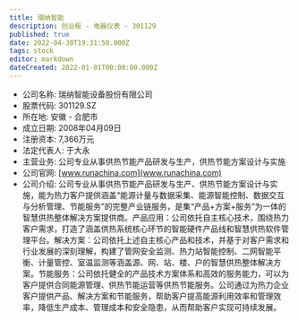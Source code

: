 ```yaml
---
title: 瑞纳智能
description: 创业板 - 电器仪表 - 301129
published: true
date: 2022-04-30T19:31:50.000Z
tags: stock
editor: markdown
dateCreated: 2022-01-01T00:00:00.000Z
---
```


- 公司名称: 瑞纳智能设备股份有限公司
- 股票代码: 301129.SZ
- 所在地: 安徽 - 合肥市
- 成立日期: 2008年04月09日
- 注册资本: 7,366万元
- 法定代表人: 于大永
- 主营业务: 公司专业从事供热节能产品研发与生产，供热节能方案设计与实施
- 公司官网: [www.runachina.com](www.runachina.com)
- 公司介绍: 公司专业从事供热节能产品研发与生产、供热节能方案设计与实施，能为热力客户提供涵盖“能源计量与数据采集、能源智能控制、数据交互与分析管理、节能服务”的完整产业链服务，是集“产品+方案+服务”为一体的智慧供热整体解决方案提供商。产品应用：公司依托自主核心技术，围绕热力客户需求，打造了涵盖供热系统核心环节的智能硬件产品线和智慧供热软件管理平台。解决方案：公司依托上述自主核心产品和技术，并基于对客户需求和行业发展的深刻理解，构建了管网安全监测、热力站智能控制、二网智能平衡、计量管控、室温监测等涵盖源、网、站、楼、户的智慧供热整体解决方案。节能服务：公司依托健全的产品技术方案体系和高效的服务能力，可以为客户提供合同能源管理、供热节能运营等供热节能服务。公司通过为热力企业客户提供产品、解决方案和节能服务，帮助客户提高能源利用效率和管理效率，降低生产成本、管理成本和安全隐患，从而帮助客户实现可持续发展。



